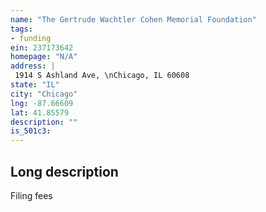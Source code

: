 ```yaml
---
name: "The Gertrude Wachtler Cohen Memorial Foundation"
tags:
- funding
ein: 237173642
homepage: "N/A"
address: |
 1914 S Ashland Ave, \nChicago, IL 60608
state: "IL"
city: "Chicago"
lng: -87.66609
lat: 41.85579
description: ""
is_501c3: 
---
```


## Long description

Filing fees
